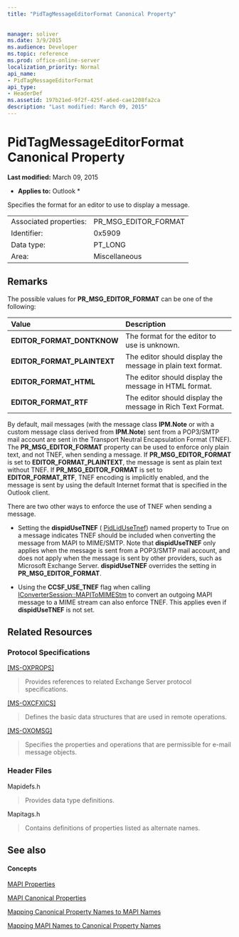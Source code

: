 ```yaml
---
title: "PidTagMessageEditorFormat Canonical Property"
 
 
manager: soliver
ms.date: 3/9/2015
ms.audience: Developer
ms.topic: reference
ms.prod: office-online-server
localization_priority: Normal
api_name:
- PidTagMessageEditorFormat
api_type:
- HeaderDef
ms.assetid: 197b21ed-9f2f-425f-a6ed-cae1208fa2ca
description: "Last modified: March 09, 2015"
---
```


# PidTagMessageEditorFormat Canonical Property

 **Last modified:** March 09, 2015 
  
 * **Applies to:** Outlook * 
  
Specifies the format for an editor to use to display a message.
  
|||
|:-----|:-----|
|Associated properties:  <br/> |PR_MSG_EDITOR_FORMAT  <br/> |
|Identifier:  <br/> |0x5909  <br/> |
|Data type:  <br/> |PT_LONG  <br/> |
|Area:  <br/> |Miscellaneous  <br/> |
   
## Remarks

The possible values for **PR_MSG_EDITOR_FORMAT** can be one of the following: 
  
|**Value**|**Description**|
|:-----|:-----|
|**EDITOR_FORMAT_DONTKNOW** <br/> |The format for the editor to use is unknown.  <br/> |
|**EDITOR_FORMAT_PLAINTEXT** <br/> |The editor should display the message in plain text format.  <br/> |
|**EDITOR_FORMAT_HTML** <br/> |The editor should display the message in HTML format.  <br/> |
|**EDITOR_FORMAT_RTF** <br/> |The editor should display the message in Rich Text Format.  <br/> |
   
By default, mail messages (with the message class **IPM.Note** or with a custom message class derived from **IPM.Note**) sent from a POP3/SMTP mail account are sent in the Transport Neutral Encapsulation Format (TNEF). The **PR_MSG_EDITOR_FORMAT** property can be used to enforce only plain text, and not TNEF, when sending a message. If **PR_MSG_EDITOR_FORMAT** is set to **EDITOR_FORMAT_PLAINTEXT**, the message is sent as plain text without TNEF. If **PR_MSG_EDITOR_FORMAT** is set to **EDITOR_FORMAT_RTF**, TNEF encoding is implicitly enabled, and the message is sent by using the default Internet format that is specified in the Outlook client.
  
There are two other ways to enforce the use of TNEF when sending a message.
  
- Setting the **dispidUseTNEF** ( [PidLidUseTnef](pidlidusetnef-canonical-property.md)) named property to True on a message indicates TNEF should be included when converting the message from MAPI to MIME/SMTP. Note that **dispidUseTNEF** only applies when the message is sent from a POP3/SMTP mail account, and does not apply when the message is sent by other providers, such as Microsoft Exchange Server. **dispidUseTNEF** overrides the setting in **PR_MSG_EDITOR_FORMAT**.
    
- Using the **CCSF_USE_TNEF** flag when calling [IConverterSession::MAPIToMIMEStm](iconvertersession-mapitomimestm.md) to convert an outgoing MAPI message to a MIME stream can also enforce TNEF. This applies even if **dispidUseTNEF** is not set. 
    
## Related Resources

### Protocol Specifications

[[MS-OXPROPS]](http://msdn.microsoft.com/library/f6ab1613-aefe-447d-a49c-18217230b148%28Office.15%29.aspx)
  
> Provides references to related Exchange Server protocol specifications.
    
[[MS-OXCFXICS]](http://msdn.microsoft.com/library/b9752f3d-d50d-44b8-9e6b-608a117c8532%28Office.15%29.aspx)
  
> Defines the basic data structures that are used in remote operations.
    
[[MS-OXOMSG]](http://msdn.microsoft.com/library/daa9120f-f325-4afb-a738-28f91049ab3c%28Office.15%29.aspx)
  
> Specifies the properties and operations that are permissible for e-mail message objects.
    
### Header Files

Mapidefs.h
  
> Provides data type definitions.
    
Mapitags.h
  
> Contains definitions of properties listed as alternate names.
    
## See also

#### Concepts

[MAPI Properties](mapi-properties.md)
  
[MAPI Canonical Properties](mapi-canonical-properties.md)
  
[Mapping Canonical Property Names to MAPI Names](mapping-canonical-property-names-to-mapi-names.md)
  
[Mapping MAPI Names to Canonical Property Names](mapping-mapi-names-to-canonical-property-names.md)

